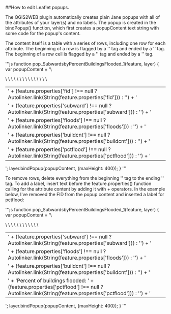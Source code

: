 ##How to edit Leaflet popups.

The QGIS2WEB plugin automatically creates plain Jane popups with all of the attributes of your layer(s) and no labels. The popup is created in the bindPopup() function, which first creates a popupContent text string with some code for the popup's content.

The content itself is a table with a series of rows, including one row for each attribute. The beginning of a row is flagged by a '<tr>' tag and ended by a '</tr>' tag. The beginning of a row cell is flagged by a '<td>' tag and ended by a '</td>' tag.

'''js
function pop_SubwardsbyPercentBuildingsFlooded_1(feature, layer) {
 var popupContent = '<table>\
   <tr>\
     <td colspan="2">' + (feature.properties['fid'] !== null ? Autolinker.link(String(feature.properties['fid'])) : '') + '</td>\
   </tr>\
   <tr>\
     <td colspan="2">' + (feature.properties['subward'] !== null ? Autolinker.link(String(feature.properties['subward'])) : '') + '</td>\
   </tr>\
   <tr>\
     <td colspan="2">' + (feature.properties['floods'] !== null ? Autolinker.link(String(feature.properties['floods'])) : '') + '</td>\
   </tr>\
   <tr>\
     <td colspan="2">' + (feature.properties['buildcnt'] !== null ? Autolinker.link(String(feature.properties['buildcnt'])) : '') + '</td>\
   </tr>\
   <tr>\
     <td colspan="2">' + (feature.properties['pctflood'] !== null ? Autolinker.link(String(feature.properties['pctflood'])) : '') + '</td>\
   </tr>\
   </table>';
layer.bindPopup(popupContent, {maxHeight: 400});
}
'''

To remove rows, delete everything from the beginning '<tr>' tag to the ending '</tr>' tag.
To add a label, insert text before the feature.properties() function calling for the attribute content by adding it with + operators.
In the example below, I've removed the FID from the popup content and inserted a label for pctflood:

'''js
function pop_SubwardsbyPercentBuildingsFlooded_1(feature, layer) {
 var popupContent = '<table>\
  
   <tr>\
     <td colspan="2">' + (feature.properties['subward'] !== null ? Autolinker.link(String(feature.properties['subward'])) : '') + '</td>\
   </tr>\
   <tr>\
     <td colspan="2">' + (feature.properties['floods'] !== null ? Autolinker.link(String(feature.properties['floods'])) : '') + '</td>\
   </tr>\
   <tr>\
     <td colspan="2">' + (feature.properties['buildcnt'] !== null ? Autolinker.link(String(feature.properties['buildcnt'])) : '') + '</td>\
   </tr>\
   <tr>\
     <td colspan="2">' + 'Percent of buildings flooded: ' + (feature.properties['pctflood'] !== null ? Autolinker.link(String(feature.properties['pctflood'])) : '') + '</td>\
   </tr>\
   </table>';
layer.bindPopup(popupContent, {maxHeight: 400});
}
'''
